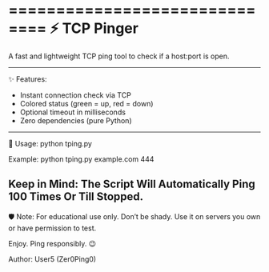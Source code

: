 ==============================
       ⚡ TCP Pinger
==============================

A fast and lightweight TCP ping tool to check if a host:port is open.

------------------------------
✨ Features:
- Instant connection check via TCP
- Colored status (green = up, red = down)
- Optional timeout in milliseconds
- Zero dependencies (pure Python)

------------------------------
🚀 Usage:
python tping.py <host> <port>

Example:
python tping.py example.com 444

Keep in Mind: 
The Script Will Automatically Ping 100 Times Or Till Stopped.
------------------------------
🛡️ Note:
For educational use only. Don’t be shady.
Use it on servers you own or have permission to test.

Enjoy. Ping responsibly. 😉


Author: User5 (Zer0Ping0)
